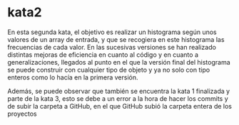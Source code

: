 # kata2

En esta segunda kata, el objetivo es realizar un histograma según unos valores de un array de entrada, y que se recogiera en este histograma las frecuencias de cada  valor.
En las sucesivas versiones se han realizado distintas mejoras de eficiencia en cuanto al código y en cuanto a generalizaciones, llegados al punto en el que la versión final del histograma se puede construir con cualquier tipo de objeto y ya no solo con tipo enteros como lo hacía en la primera versión.

Además, se puede observar que también se encuentra la kata 1 finalizada y parte de la kata 3, esto se debe a un error a la hora de hacer los commits y de subir la carpeta a GitHub, en el que GitHub subió la carpeta entera de los proyectos
